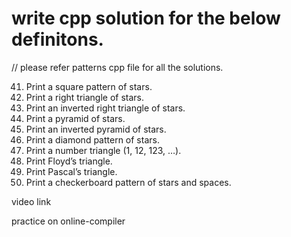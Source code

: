 # write cpp solution for the below definitons.

// please refer patterns cpp file for all the solutions.

41. Print a square pattern of stars.
42. Print a right triangle of stars.
43. Print an inverted right triangle of stars.
44. Print a pyramid of stars.
45. Print an inverted pyramid of stars.
46. Print a diamond pattern of stars.
47. Print a number triangle (1, 12, 123, …).
48. Print Floyd’s triangle.
49. Print Pascal’s triangle.
50. Print a checkerboard pattern of stars and spaces.


video link 
<!-- https://youtu.be/rga_q2N7vU8?si=TiaRQMaKE-iLtRmb -->
practice on online-compiler